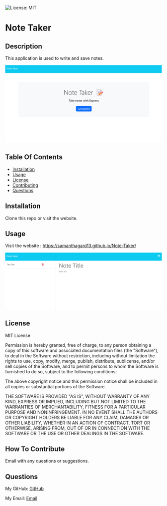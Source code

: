 ![License: MIT](https://img.shields.io/badge/License-MIT-yellow.svg)

# Note Taker 

 ## Description

 This application is used to write and save notes.

 ![Screenshot](./Images/Screenshot1.png)

 ## Table Of Contents

 - [Installation](#installation)
 - [Usage](#usage)
 - [License](#license)
 - [Contributing](#contributing)
 - [Questions](#questions)

 ## Installation

 Clone this repo or visit the website.

 ## Usage

 Visit the website : https://samanthagard13.github.io/Note-Taker/

 ![Screenshot2](./Images/Screenshot2.png)

  ## License

  MIT License

  Permission is hereby granted, free of charge, to any person obtaining a 
  copy of this software and associated documentation files (the "Software"), to 
  deal in the Software without restriction, including without limitation the 
  rights to use, copy, modify, merge, publish, distribute, sublicense, and/or 
  sell copies of the Software, and to permit persons to whom the Software is
  furnished to do so, subject to the following conditions:

  The above copyright notice and this permission notice shall be included in all
  copies or substantial portions of the Software.

  THE SOFTWARE IS PROVIDED "AS IS", WITHOUT WARRANTY OF ANY KIND, EXPRESS OR
  IMPLIED, INCLUDING BUT NOT LIMITED TO THE WARRANTIES OF MERCHANTABILITY,
  FITNESS FOR A PARTICULAR PURPOSE AND NONINFRINGEMENT. IN NO EVENT SHALL THE
  AUTHORS OR COPYRIGHT HOLDERS BE LIABLE FOR ANY CLAIM, DAMAGES OR OTHER
  LIABILITY, WHETHER IN AN ACTION OF CONTRACT, TORT OR OTHERWISE, ARISING FROM,
  OUT OF OR IN CONNECTION WITH THE SOFTWARE OR THE USE OR OTHER DEALINGS IN THE
  SOFTWARE.

 ## How To Contribute

 Email with any questions or suggestions.

 ## Questions

 My GitHub: [GitHub](https://github.com/samanthagard13)
 
 My Email: [Email](samantha.gard13@gmail.com)